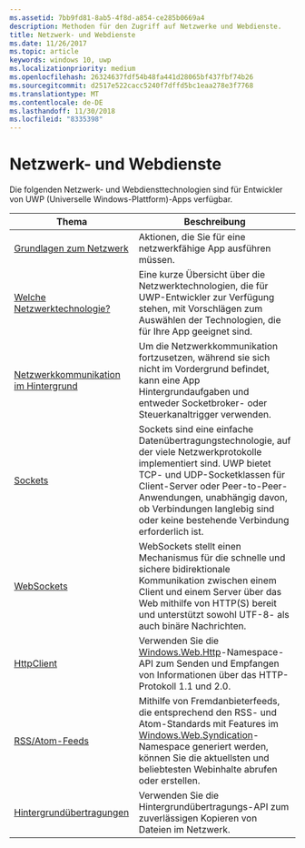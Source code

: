 ```yaml
---
ms.assetid: 7bb9fd81-8ab5-4f8d-a854-ce285b0669a4
description: Methoden für den Zugriff auf Netzwerke und Webdienste.
title: Netzwerk- und Webdienste
ms.date: 11/26/2017
ms.topic: article
keywords: windows 10, uwp
ms.localizationpriority: medium
ms.openlocfilehash: 26324637fdf54b48fa441d28065bf437fbf74b26
ms.sourcegitcommit: d2517e522cacc5240f7dffd5bc1eaa278e3f7768
ms.translationtype: MT
ms.contentlocale: de-DE
ms.lasthandoff: 11/30/2018
ms.locfileid: "8335398"
---
```

# <a name="networking-and-web-services"></a>Netzwerk- und Webdienste

Die folgenden Netzwerk- und Webdiensttechnologien sind für Entwickler von UWP (Universelle Windows-Plattform)-Apps verfügbar.

| Thema | Beschreibung |
| - | - |
| [Grundlagen zum Netzwerk](networking-basics.md) | Aktionen, die Sie für eine netzwerkfähige App ausführen müssen. |
| [Welche Netzwerktechnologie?](which-networking-technology.md) | Eine kurze Übersicht über die Netzwerktechnologien, die für UWP-Entwickler zur Verfügung stehen, mit Vorschlägen zum Auswählen der Technologien, die für Ihre App geeignet sind. |
| [Netzwerkkommunikation im Hintergrund](network-communications-in-the-background.md) | Um die Netzwerkkommunikation fortzusetzen, während sie sich nicht im Vordergrund befindet, kann eine App Hintergrundaufgaben und entweder Socketbroker- oder Steuerkanaltrigger verwenden. |
| [Sockets](sockets.md) | Sockets sind eine einfache Datenübertragungstechnologie, auf der viele Netzwerkprotokolle implementiert sind. UWP bietet TCP- und UDP-Socketklassen für Client-Server oder Peer-to-Peer-Anwendungen, unabhängig davon, ob Verbindungen langlebig sind oder keine bestehende Verbindung erforderlich ist. |
| [WebSockets](websockets.md) | WebSockets stellt einen Mechanismus für die schnelle und sichere bidirektionale Kommunikation zwischen einem Client und einem Server über das Web mithilfe von HTTP(S) bereit und unterstützt sowohl UTF-8- als auch binäre Nachrichten. |
| [HttpClient](httpclient.md) | Verwenden Sie die [Windows.Web.Http](https://msdn.microsoft.com/library/windows/apps/dn279692)-Namespace-API zum Senden und Empfangen von Informationen über das HTTP-Protokoll 1.1 und 2.0. |
| [RSS/Atom-Feeds](web-feeds.md) | Mithilfe von Fremdanbieterfeeds, die entsprechend den RSS- und Atom-Standards mit Features im [Windows.Web.Syndication](https://msdn.microsoft.com/library/windows/apps/br243632)-Namespace generiert werden, können Sie die aktuellsten und beliebtesten Webinhalte abrufen oder erstellen. |
| [Hintergrundübertragungen](background-transfers.md) | Verwenden Sie die Hintergrundübertragungs-API zum zuverlässigen Kopieren von Dateien im Netzwerk. |
